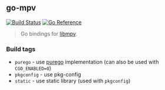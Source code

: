 ## go-mpv
[![Build Status](https://github.com/gen2brain/go-mpv/actions/workflows/build.yml/badge.svg)](https://github.com/gen2brain/go-mpv/actions)
[![Go Reference](https://pkg.go.dev/badge/github.com/gen2brain/go-mpv.svg)](https://pkg.go.dev/github.com/gen2brain/go-mpv)

> Go bindings for [libmpv](https://mpv.io/).


### Build tags

* `purego` - use [purego](https://github.com/ebitengine/purego) implementation (can also be used with `CGO_ENABLED=0`)
* `pkgconfig` - use pkg-config
* `static` - use static library (used with `pkgconfig`)

